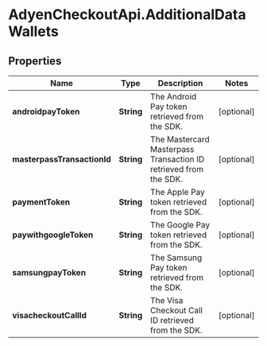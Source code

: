 # AdyenCheckoutApi.AdditionalDataWallets

## Properties

Name | Type | Description | Notes
------------ | ------------- | ------------- | -------------
**androidpayToken** | **String** | The Android Pay token retrieved from the SDK. | [optional] 
**masterpassTransactionId** | **String** | The Mastercard Masterpass Transaction ID retrieved from the SDK. | [optional] 
**paymentToken** | **String** | The Apple Pay token retrieved from the SDK. | [optional] 
**paywithgoogleToken** | **String** | The Google Pay token retrieved from the SDK. | [optional] 
**samsungpayToken** | **String** | The Samsung Pay token retrieved from the SDK. | [optional] 
**visacheckoutCallId** | **String** | The Visa Checkout Call ID retrieved from the SDK. | [optional] 



